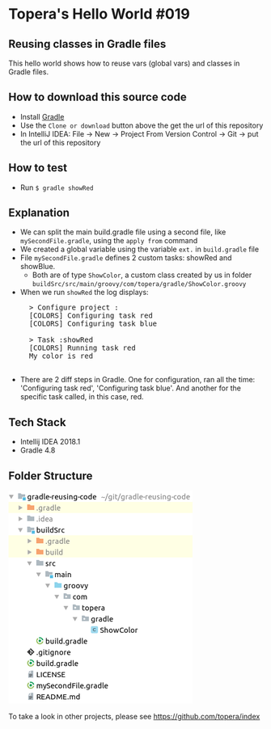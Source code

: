 # Topera's Hello World #019
## Reusing classes in Gradle files
This hello world shows how to reuse vars (global vars) and classes in Gradle files.

## How to download this source code
* Install [Gradle](https://gradle.org/install)
* Use the `Clone or download` button above the get the url of this repository
* In IntelliJ IDEA: File → New → Project From Version Control → Git → put the url of this repository

## How to test
* Run `$ gradle showRed`

## Explanation
* We can split the main build.gradle file using a second file, like `mySecondFile.gradle`, using the `apply from` command
* We created a global variable using the variable `ext.` in `build.gradle` file
* File `mySecondFile.gradle` defines 2 custom tasks: showRed and showBlue.
    * Both are of type `ShowColor`, a custom class created by us in folder `buildSrc/src/main/groovy/com/topera/gradle/ShowColor.groovy`
* When we run `showRed` the log displays:
    <pre>
    > Configure project :
    [COLORS] Configuring task red
    [COLORS] Configuring task blue

    > Task :showRed
    [COLORS] Running task red
    My color is red
    </pre>
* There are 2 diff steps in Gradle. One for configuration, ran all the time: 'Configuring task red', 'Configuring task blue'. And another for the specific task called, in this case, red.


## Tech Stack
* Intellij IDEA 2018.1
* Gradle 4.8

## Folder Structure
![folder-structure](./doc/files.png)

To take a look in other projects, please see https://github.com/topera/index



